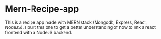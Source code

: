 # Mern-Recipe-app
This is a recipe app made with MERN stack (Mongodb, Express, React, NodeJS). 
I built this one to get a better understanding of how to link a react frontend with a NodeJS backend.
